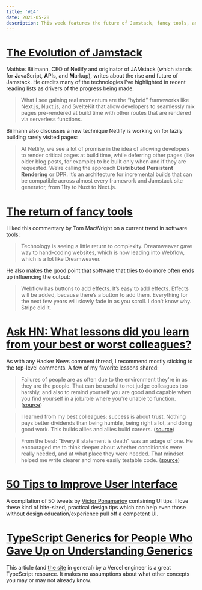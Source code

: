 ```yaml
---
title: '#14'
date: 2021-05-28
description: This week features the future of Jamstack, fancy tools, and UI tips.
---
```


# [The Evolution of Jamstack](https://www.smashingmagazine.com/2021/05/evolution-jamstack/)

Mathias Biilmann, CEO of Netlify and originator of JAMstack (which stands for **J**avaScript, **A**PIs, and **M**arkup), writes about the rise and future of Jamstack. He credits many of the technologies I've highlighted in recent reading lists as drivers of the progress being made.

> What I see gaining real momentum are the “hybrid” frameworks like Next.js, Nuxt.js, and SvelteKit that allow developers to seamlessly mix pages pre-rendered at build time with other routes that are rendered via serverless functions.

Biilmann also discusses a new technique Netlify is working on for lazily building rarely visited pages:

> At Netlify, we see a lot of promise in the idea of allowing developers to render critical pages at build time, while deferring other pages (like older blog posts, for example) to be built only when and if they are requested. We’re calling the approach **Distributed Persistent Rendering** or DPR. It’s an architecture for incremental builds that can be compatible across almost every framework and Jamstack site generator, from 11ty to Nuxt to Next.js.

# [The return of fancy tools](https://macwright.com/2021/03/16/return-of-fancy-tools.html)

I liked this commentary by Tom MacWright on a current trend in software tools:

> Technology is seeing a little return to complexity. Dreamweaver gave way to hand-coding websites, which is now leading into Webflow, which is a lot like Dreamweaver.

He also makes the good point that software that tries to do more often ends up influencing the output:

> Webflow has buttons to add effects. It’s easy to add effects. Effects will be added, because there’s a button to add them. Everything for the next few years will slowly fade in as you scroll. I don’t know why. Stripe did it.

# [Ask HN: What lessons did you learn from your best or worst colleagues?](https://news.ycombinator.com/item?id=27161901)

As with any Hacker News comment thread, I recommend mostly sticking to the top-level comments. A few of my favorite lessons shared:

> Failures of people are as often due to the environment they're in as they are the people. That can be useful to not judge colleagues too harshly, and also to remind yourself you are good and capable when you find yourself in a job/role where you're unable to function. ([source](https://news.ycombinator.com/item?id=27162575))

> I learned from my best colleagues: success is about trust. Nothing pays better dividends than being humble, being right a lot, and doing good work. This builds allies and allies build careers. ([source](https://news.ycombinator.com/item?id=27162278))

> From the best: "Every if statement is death" was an adage of one. He encouraged me to think deeper about whether conditionals were really needed, and at what place they were needed. That mindset helped me write clearer and more easily testable code. ([source](https://news.ycombinator.com/item?id=27164369))

# [50 Tips to Improve User Interface](https://fifty.user-interface.io/50_ui_tips.pdf)

A compilation of 50 tweets by [Victor Ponamariov](https://twitter.com/vponamariov) containing UI tips. I love these kind of bite-sized, practical design tips which can help even those without design education/experience pull off a competent UI.

# [TypeScript Generics for People Who Gave Up on Understanding Generics](https://ts.chibicode.com/generics)

This article (and [the site](https://ts.chibicode.com/) in general) by a Vercel engineer is a great TypeScript resource. It makes no assumptions about what other concepts you may or may not already know.
